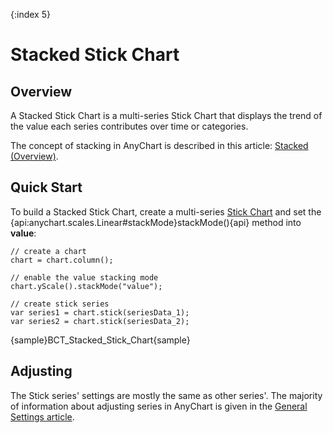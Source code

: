 {:index 5}
# Stacked Stick Chart

## Overview

A Stacked Stick Chart is a multi-series Stick Chart that displays the trend of the value each series contributes over time or categories.

The concept of stacking in AnyChart is described in this article: [Stacked (Overview)](../Overview).

## Quick Start

To build a Stacked Stick Chart, create a multi-series [Stick Chart](../../Stick_Chart) and set the {api:anychart.scales.Linear#stackMode}stackMode(){api} method into **value**:

```
// create a chart
chart = chart.column();

// enable the value stacking mode
chart.yScale().stackMode("value");

// create stick series
var series1 = chart.stick(seriesData_1);
var series2 = chart.stick(seriesData_2);
```

{sample}BCT\_Stacked\_Stick\_Chart{sample}

## Adjusting

The Stick series' settings are mostly the same as other series'. The majority of information about adjusting series in AnyChart is given in the [General Settings article](../../General_Settings).